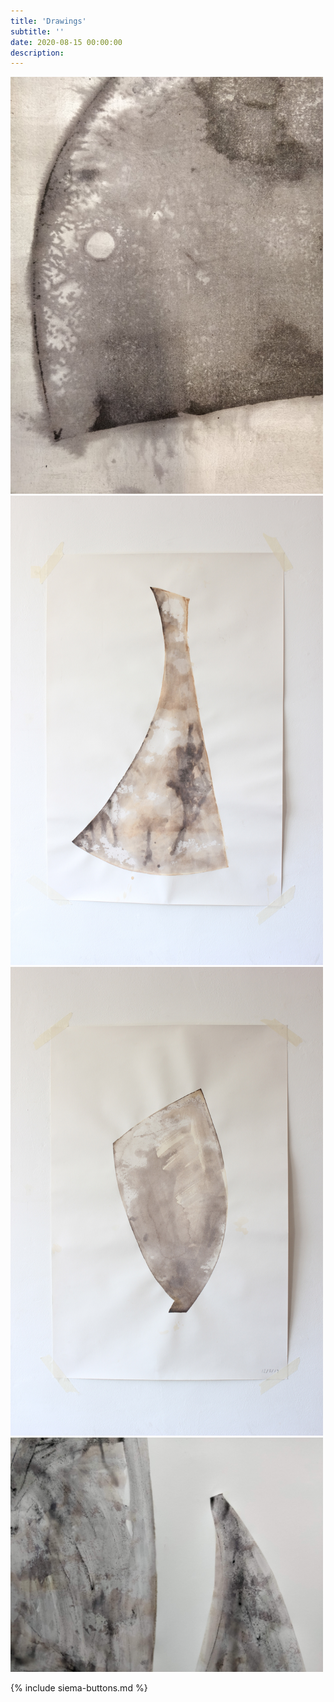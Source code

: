 ```yaml
---
title: 'Drawings'
subtitle: ''
date: 2020-08-15 00:00:00
description: 
---
```


<div style="max-width: 500px">

<div class="siema">
<img src="/images/works/IMG_20200319_133612.jpg" />

<img src="/images/works/Print1.jpg" />

<img src="/images/works/print2.jpg" />

<img src="/images/works/4Inkprintpainting.jpg" />
</div>

{% include siema-buttons.md %}

</div>
